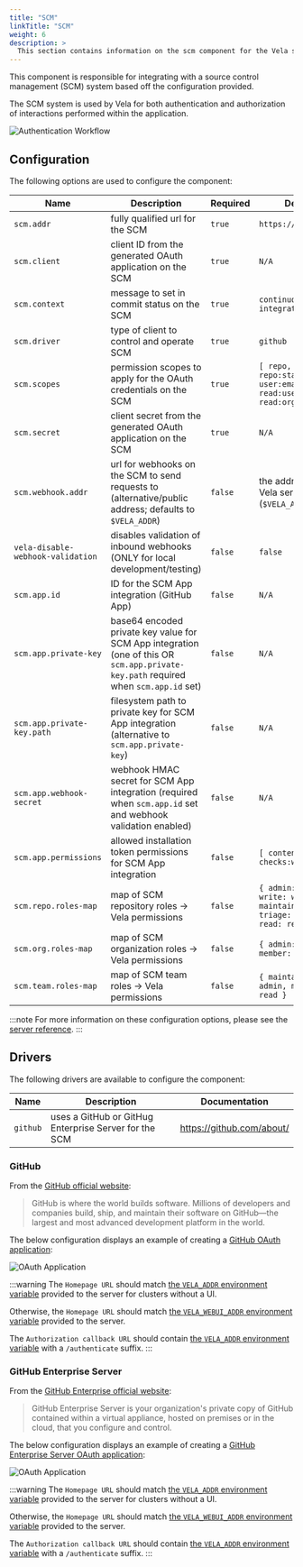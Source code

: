 ```yaml
---
title: "SCM"
linkTitle: "SCM"
weight: 6
description: >
  This section contains information on the scm component for the Vela server.
---
```


This component is responsible for integrating with a source control management (SCM) system based off the configuration provided.

The SCM system is used by Vela for both authentication and authorization of interactions performed within the application.

![Authentication Workflow](/img/reference/authentication_workflow.png)

## Configuration

The following options are used to configure the component:

| Name                              | Description                                                                                                                         | Required | Default                                                                     | Environment Variables                                      |
| --------------------------------- | ----------------------------------------------------------------------------------------------------------------------------------- | -------- | --------------------------------------------------------------------------- | ---------------------------------------------------------- |
| `scm.addr`                        | fully qualified url for the SCM                                                                                                     | `true`   | `https://github.com`                                                        | `SCM_ADDR`,`VELA_SCM_ADDR`                                 |
| `scm.client`                      | client ID from the generated OAuth application on the SCM                                                                           | `true`   | `N/A`                                                                       | `SCM_CLIENT`,`VELA_SCM_CLIENT`                             |
| `scm.context`                     | message to set in commit status on the SCM                                                                                          | `true`   | `continuous-integration/vela`                                               | `SCM_CONTEXT`,`VELA_SCM_CONTEXT`                           |
| `scm.driver`                      | type of client to control and operate SCM                                                                                           | `true`   | `github`                                                                    | `SCM_DRIVER`,`VELA_SCM_DRIVER`                             |
| `scm.scopes`                      | permission scopes to apply for the OAuth credentials on the SCM                                                                     | `true`   | `[ repo, repo:status, user:email, read:user, read:org ]`                    | `SCM_SCOPES`,`VELA_SCM_SCOPES`                             |
| `scm.secret`                      | client secret from the generated OAuth application on the SCM                                                                       | `true`   | `N/A`                                                                       | `SCM_SECRET`,`VELA_SCM_SECRET`                             |
| `scm.webhook.addr`                | url for webhooks on the SCM to send requests to (alternative/public address; defaults to `$VELA_ADDR`)                              | `false`  | the address of the Vela server (`$VELA_ADDR`)                               | `SCM_WEBHOOK_ADDR`,`VELA_SCM_WEBHOOK_ADDR`                 |
| `vela-disable-webhook-validation` | disables validation of inbound webhooks (ONLY for local development/testing)                                                        | `false`  | `false`                                                                     | `VELA_DISABLE_WEBHOOK_VALIDATION`                          |
| `scm.app.id`                      | ID for the SCM App integration (GitHub App)                                                                                         | `false`  | `N/A`                                                                       | `SCM_APP_ID`,`VELA_SCM_APP_ID`                             |
| `scm.app.private-key`             | base64 encoded private key value for SCM App integration (one of this OR `scm.app.private-key.path` required when `scm.app.id` set) | `false`  | `N/A`                                                                       | `SCM_APP_PRIVATE_KEY`,`VELA_SCM_APP_PRIVATE_KEY`           |
| `scm.app.private-key.path`        | filesystem path to private key for SCM App integration (alternative to `scm.app.private-key`)                                       | `false`  | `N/A`                                                                       | `SCM_APP_PRIVATE_KEY_PATH`,`VELA_SCM_APP_PRIVATE_KEY_PATH` |
| `scm.app.webhook-secret`          | webhook HMAC secret for SCM App integration (required when `scm.app.id` set and webhook validation enabled)                         | `false`  | `N/A`                                                                       | `SCM_APP_WEBHOOK_SECRET`,`VELA_SCM_APP_WEBHOOK_SECRET`     |
| `scm.app.permissions`             | allowed installation token permissions for SCM App integration                                                                      | `false`  | `[ contents:read, checks:write ]`                                           | `SCM_APP_PERMISSIONS`,`VELA_SCM_APP_PERMISSIONS`           |
| `scm.repo.roles-map`              | map of SCM repository roles -> Vela permissions                                                                                     | `false`  | `{ admin: admin, write: write, maintain: write, triage: read, read: read }` | `SCM_REPO_ROLES_MAP`,`VELA_SCM_REPO_ROLES_MAP`             |
| `scm.org.roles-map`               | map of SCM organization roles -> Vela permissions                                                                                   | `false`  | `{ admin: admin, member: read }`                                            | `SCM_ORG_ROLES_MAP`,`VELA_SCM_ORG_ROLES_MAP`               |
| `scm.team.roles-map`              | map of SCM team roles -> Vela permissions                                                                                           | `false`  | `{ maintainer: admin, member: read }`                                       | `SCM_TEAM_ROLES_MAP`,`VELA_SCM_TEAM_ROLES_MAP`             |

:::note
For more information on these configuration options, please see the [server reference](/docs/reference/installation/server/server.md).
:::

## Drivers

The following drivers are available to configure the component:

| Name     | Description                                           | Documentation             |
| -------- | ----------------------------------------------------- | ------------------------- |
| `github` | uses a GitHub or GitHug Enterprise Server for the SCM | https://github.com/about/ |

### GitHub

From the [GitHub official website](https://github.com/about/):

> GitHub is where the world builds software. Millions of developers and companies build, ship, and maintain their software on GitHub—the largest and most advanced development platform in the world.

The below configuration displays an example of creating a [GitHub OAuth application](https://docs.github.com/developers/apps/building-oauth-apps/creating-an-oauth-app):

![OAuth Application](/img/reference/github_oauth.png)

:::warning
The `Homepage URL` should match [the `VELA_ADDR` environment variable](/reference/installation/server#vela_addr) provided to the server for clusters without a UI.

Otherwise, the `Homepage URL` should match [the `VELA_WEBUI_ADDR` environment variable](/reference/installation/server#vela_webui_addr) provided to the server.

The `Authorization callback URL` should contain [the `VELA_ADDR` environment variable](/reference/installation/server#vela_addr) with a `/authenticate` suffix.
:::

### GitHub Enterprise Server

From the [GitHub Enterprise official website](https://docs.github.com/en/enterprise-server/admin/overview/system-overview):

> GitHub Enterprise Server is your organization's private copy of GitHub contained within a virtual appliance, hosted on premises or in the cloud, that you configure and control.

The below configuration displays an example of creating a [GitHub Enterprise Server OAuth application](https://docs.github.com/enterprise-server@3.3/developers/apps/building-oauth-apps/creating-an-oauth-app):

![OAuth Application](/img/reference/github_enterprise_oauth.png)

:::warning
The `Homepage URL` should match [the `VELA_ADDR` environment variable](/reference/installation/server#vela_addr) provided to the server for clusters without a UI.

Otherwise, the `Homepage URL` should match [the `VELA_WEBUI_ADDR` environment variable](/reference/installation/server#vela_webui_addr) provided to the server.

The `Authorization callback URL` should contain [the `VELA_ADDR` environment variable](/reference/installation/server#vela_addr) with a `/authenticate` suffix.
:::